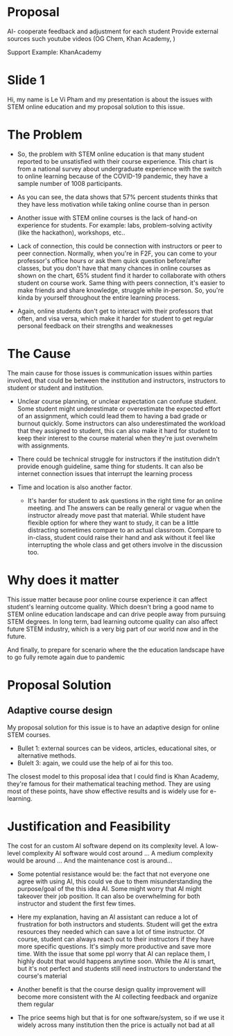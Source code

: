 

# Proposal
AI- cooperate feedback and adjustment for each student
Provide external sources such youtube videos (OG Chem, Khan Academy, )

Support Example: KhanAcademy


# Slide 1
Hi, my name is Le Vi Pham and my presentation is about the issues with STEM online education and my proposal solution to this issue.

# The Problem
- So, the problem with STEM online education is that many student reported to be unsatisfied with their course experience. This chart is from a national survey about undergraduate experience with the switch to online learning because of the COVID-19 pandemic, they have a sample number of 1008 participants.
- As you can see, the data shows that 57% percent students thinks that they have less motivation while taking online course than in person

- Another issue with STEM online courses is the lack of hand-on experience for students. For example: labs, problem-solving activity (like the hackathon), workshops, etc..

- Lack of connection, this could be connection with instructors or peer to peer connection. Normally, when you're in F2F, you can come to your professor's office hours or ask them quick question before/after classes, but you don't have that many chances in online courses as shown on the chart, 65% student find it harder to collaborate with others student on course work. Same thing with peers connection, it's easier to make friends and share knowledge, struggle while in-person. So, you're kinda by yourself throughout the entire learning process.

- Again, online students don't get to interact with their professors that often, and visa versa, which make it harder for student to get regular personal feedback on their strengths and weaknesses

# The Cause
The main cause for those issues is communication issues within parties involved, that could be  between the institution and instructors, instructors to student or student and institution. 

- Unclear course planning, or unclear expectation can confuse student. Some student might underestimate or overestimate the expected effort of an assignment, which could lead them to having a bad grade or burnout quickly. Some instructors can also underestimated the workload that they assigned to student, this can also make it hard for student to keep their interest to the course material when they're just overwhelm with assignments.  

- There could be technical struggle for instructors if the institution didn't provide enough guideline, same thing for students. It can also be internet connection issues that interrupt the learning process

- Time and location is also another factor. 
	- It's harder for student to ask questions in the right time for an online meeting. and The answers can be really general or vague when the instructor already move past that material. While student have flexible option for where they want to study, it can be a little distracting sometimes compare to an actual classroom. Compare to in-class, student could raise their hand and ask without it feel like interrupting the whole class and get others involve in the discussion too. 

# Why does it matter​

This issue matter because poor online course experience it can affect student's learning outcome quality. Which doesn't bring a good name to STEM online education landscape and can drive people away from pursuing STEM degrees. In long term, bad learning outcome quality can also affect future STEM industry, which is a very big part of our world now and in the future. 

And finally, to prepare for scenario where the the education landscape have to go fully remote again due to pandemic


# Proposal Solution
## Adaptive course design
My proposal solution for this issue is to have an adaptive design for online STEM courses.
- Bullet 1: external sources can be videos, articles, educational sites, or alternative methods.
- Bulelt 3: again, we could use the help of ai for this too. 

The closest model to this proposal idea that I could find is Khan Academy, they're famous for their mathematical teaching method. They are using most of these points, have show effective results and is widely use for e-learning.


# Justification and Feasibility
The cost for an custom AI software depend on its complexity level. A low-level complexity AI software would cost around ... A medium complexity would be around ... And the maintenance cost is around...

- Some potential resistance would be: the fact that not everyone one agree with using AI, this could ve due to them misunderstanding the purpose/goal of the this idea AI. Some might worry that AI might takeover their job position. It can also be overwhelming for both instructor and student the first few times.

- Here my explanation, having an AI assistant can reduce a lot of frustration for both instructors and students. Student will get the extra resources they needed which can save a lot of time instructor. Of course, student can always reach out to their instructors if they have more specific questions. It's simply more productive and save more time. With the issue that some ppl worry that AI can replace them, I highly doubt that would happens anytime soon. While the AI is smart, but it's not perfect and students still need instructors to understand the course's material
- Another benefit is that the course design quality improvement will become more consistent with the AI collecting feedback and organize them regular
- The price seems high but that is for one software/system, so if we use it widely across many institution then the price is actually not bad at all